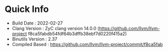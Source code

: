 # Quick Info
* Build Date : 2022-02-27
* Clang Version : ZyC clang version 14.0.0 (https://github.com/llvm/llvm-project f8ca5fabdb54fdf64b3dffb38ebf7d0220f415a2)
* Binutils Version : 2.37
* Compiled Based : https://github.com/llvm/llvm-project/commit/f8ca5fab

